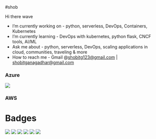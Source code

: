 #shob


Hi there wave
- I’m currently working on - python, serverless, DevOps, Containers, Kubernetes
- I’m currently learning - DevOps with kubernetes, python flask, CNCF tools, AI/ML
- Ask me about - python, serverless, DevOps, scaling applications in cloud, communities, traveling & more
- How to reach me - Gmail @shobitg123@gmail.com | shobitganagadhar@gmail.com

### Azure
![](https://images.credly.com/size/110x110/images/be8fcaeb-c769-4858-b567-ffaaa73ce8cf/image.png)

### AWS


# Badges 


![](https://images.credly.com/size/110x110/images/8d34d489-84bf-4861-a4a0-9e9d68318c5c/Beyond_basics_of_Istio_on_Cloud_v2.png)
![](https://images.credly.com/size/110x110/images/21f1ee2e-1ead-45c4-b2a8-1d08760440f6/Advanced_Kubernetes_Operators.png)
![](https://images.credly.com/size/110x110/images/08216781-93cb-4ba1-8110-8eb3401fa8ce/Docker_Essentials_-_ISDN.png)
![](https://images.credly.com/size/110x110/images/b3fc56fe-3146-428d-b379-68a3490d259f/Containers___Kubernetes_Essentials.png)
![](https://images.credly.com/size/110x110/images/a599fdbf-b61c-4dab-a855-508c28fc16c3/Cloud_Fundamentals.png)
![](https://images.credly.com/size/110x110/images/b0607951-b6f7-47d0-af16-7112971ab2ef/Cloud_Core_-_Developer_Skills_Network_-_v3.png)
